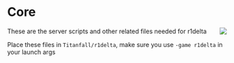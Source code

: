 # Core
<img src="https://github.com/r1delta/core/assets/39478251/de059244-d6b4-4fdc-b45d-88bedb99c861" align="right">
These are the server scripts and other related files needed for r1delta

Place these files in `Titanfall/r1delta`, make sure you use `-game r1delta` in your launch args
